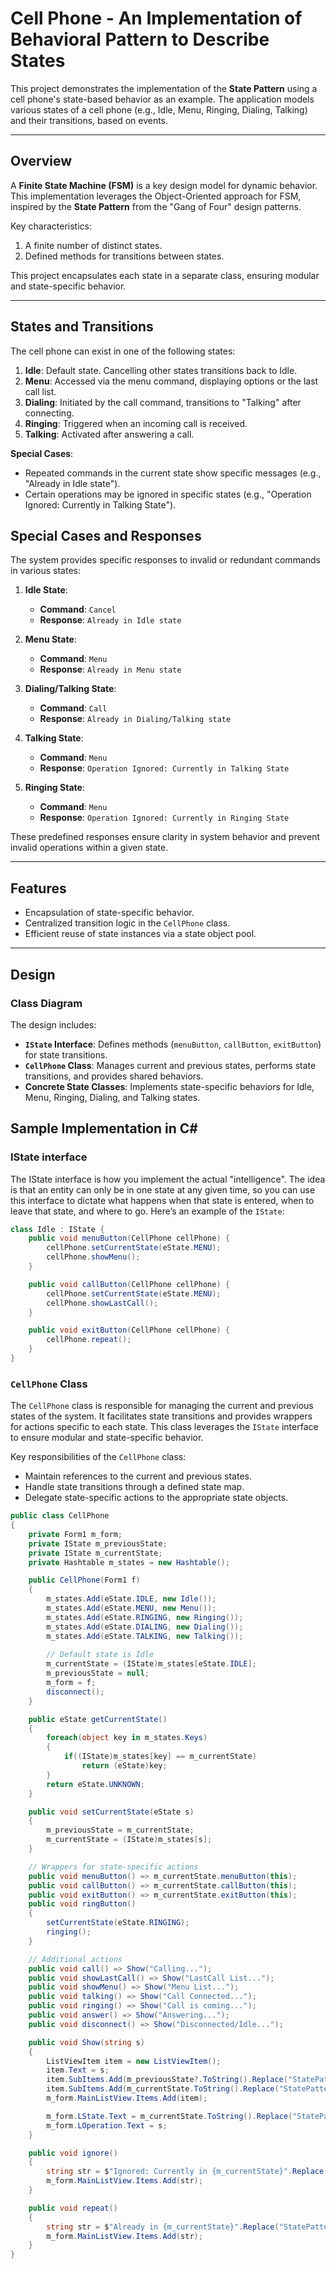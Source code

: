 # Cell Phone - An Implementation of Behavioral Pattern to Describe States

This project demonstrates the implementation of the **State Pattern** using a cell phone's state-based behavior as an example. The application models various states of a cell phone (e.g., Idle, Menu, Ringing, Dialing, Talking) and their transitions, based on events.

---

## Overview

A **Finite State Machine (FSM)** is a key design model for dynamic behavior. This implementation leverages the Object-Oriented approach for FSM, inspired by the **State Pattern** from the "Gang of Four" design patterns. 

Key characteristics:
1. A finite number of distinct states.
2. Defined methods for transitions between states.

This project encapsulates each state in a separate class, ensuring modular and state-specific behavior.

---

## States and Transitions

The cell phone can exist in one of the following states:
1. **Idle**: Default state. Cancelling other states transitions back to Idle.
2. **Menu**: Accessed via the menu command, displaying options or the last call list.
3. **Dialing**: Initiated by the call command, transitions to "Talking" after connecting.
4. **Ringing**: Triggered when an incoming call is received.
5. **Talking**: Activated after answering a call.

**Special Cases**:
- Repeated commands in the current state show specific messages (e.g., "Already in Idle state").
- Certain operations may be ignored in specific states (e.g., "Operation Ignored: Currently in Talking State").
## Special Cases and Responses

The system provides specific responses to invalid or redundant commands in various states:

1. **Idle State**:
   - **Command**: `Cancel`
   - **Response**: `Already in Idle state`

2. **Menu State**:
   - **Command**: `Menu`
   - **Response**: `Already in Menu state`

3. **Dialing/Talking State**:
   - **Command**: `Call`
   - **Response**: `Already in Dialing/Talking state`

4. **Talking State**:
   - **Command**: `Menu`
   - **Response**: `Operation Ignored: Currently in Talking State`

5. **Ringing State**:
   - **Command**: `Menu`
   - **Response**: `Operation Ignored: Currently in Ringing State`

These predefined responses ensure clarity in system behavior and prevent invalid operations within a given state.

---

## Features

- Encapsulation of state-specific behavior.
- Centralized transition logic in the `CellPhone` class.
- Efficient reuse of state instances via a state object pool.

---

## Design

### Class Diagram
The design includes:
- **`IState` Interface**: Defines methods (`menuButton`, `callButton`, `exitButton`) for state transitions.
- **`CellPhone` Class**: Manages current and previous states, performs state transitions, and provides shared behaviors.
- **Concrete State Classes**: Implements state-specific behaviors for Idle, Menu, Ringing, Dialing, and Talking states.

## Sample Implementation in C#
### IState interface
The IState interface is how you implement the actual "intelligence". The idea is that an entity can only be in one state at any given time, so you can use this interface to dictate what happens when that state is entered, when to leave that state, and where to go.
Here’s an example of the `IState`:
```csharp
class Idle : IState {
    public void menuButton(CellPhone cellPhone) {
        cellPhone.setCurrentState(eState.MENU);
        cellPhone.showMenu();
    }

    public void callButton(CellPhone cellPhone) {
        cellPhone.setCurrentState(eState.MENU);
        cellPhone.showLastCall();
    }

    public void exitButton(CellPhone cellPhone) { 
        cellPhone.repeat();
    }
}
```
### `CellPhone` Class

The `CellPhone` class is responsible for managing the current and previous states of the system. It facilitates state transitions and provides wrappers for actions specific to each state. This class leverages the `IState` interface to ensure modular and state-specific behavior.

Key responsibilities of the `CellPhone` class:
- Maintain references to the current and previous states.
- Handle state transitions through a defined state map.
- Delegate state-specific actions to the appropriate state objects.

```csharp
public class CellPhone
{
    private Form1 m_form; 
    private IState m_previousState;
    private IState m_currentState;
    private Hashtable m_states = new Hashtable();

    public CellPhone(Form1 f)
    {
        m_states.Add(eState.IDLE, new Idle());
        m_states.Add(eState.MENU, new Menu());
        m_states.Add(eState.RINGING, new Ringing());
        m_states.Add(eState.DIALING, new Dialing());
        m_states.Add(eState.TALKING, new Talking());
    
        // Default state is Idle
        m_currentState = (IState)m_states[eState.IDLE]; 
        m_previousState = null; 
        m_form = f;
        disconnect();
    }

    public eState getCurrentState()
    {
        foreach(object key in m_states.Keys)
        {
            if((IState)m_states[key] == m_currentState)
                return (eState)key;
        }    
        return eState.UNKNOWN;
    }

    public void setCurrentState(eState s)
    {
        m_previousState = m_currentState;
        m_currentState = (IState)m_states[s];    
    }

    // Wrappers for state-specific actions
    public void menuButton() => m_currentState.menuButton(this);
    public void callButton() => m_currentState.callButton(this);
    public void exitButton() => m_currentState.exitButton(this);
    public void ringButton()
    {
        setCurrentState(eState.RINGING);
        ringing();
    }

    // Additional actions
    public void call() => Show("Calling...");
    public void showLastCall() => Show("LastCall List...");
    public void showMenu() => Show("Menu List...");
    public void talking() => Show("Call Connected...");
    public void ringing() => Show("Call is coming...");
    public void answer() => Show("Answering...");
    public void disconnect() => Show("Disconnected/Idle...");

    public void Show(string s)
    {
        ListViewItem item = new ListViewItem();
        item.Text = s;
        item.SubItems.Add(m_previousState?.ToString().Replace("StatePattern.", "") ?? "Unknown");
        item.SubItems.Add(m_currentState.ToString().Replace("StatePattern.", ""));
        m_form.MainListView.Items.Add(item);

        m_form.LState.Text = m_currentState.ToString().Replace("StatePattern.", "");
        m_form.LOperation.Text = s;
    }

    public void ignore()
    {
        string str = $"Ignored: Currently in {m_currentState}".Replace("StatePattern.", "");
        m_form.MainListView.Items.Add(str);
    }

    public void repeat()
    {
        string str = $"Already in {m_currentState}".Replace("StatePattern.", "");
        m_form.MainListView.Items.Add(str);
    }
}
```
